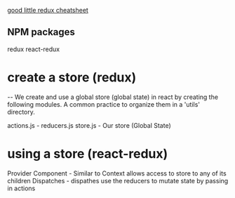 [good little redux cheatsheet](https://devhints.io/redux)


## NPM packages
redux
react-redux

# create a store (redux)
-- We create and use a global store (global state) in react by creating the following modules.  A common practice to organize them in a 'utils' directory.

actions.js - 
reducers.js
store.js - Our store (Global State)

# using a store (react-redux)
Provider Component - Similar to Context allows access to store to any of its children
Dispatches - dispathes use the reducers to mutate state by passing in actions
